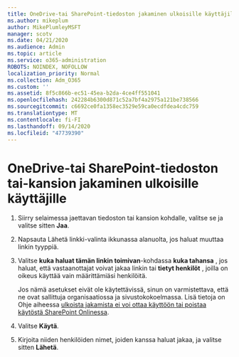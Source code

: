 ```yaml
---
title: OneDrive-tai SharePoint-tiedoston jakaminen ulkoisille käyttäjille
ms.author: mikeplum
author: MikePlumleyMSFT
manager: scotv
ms.date: 04/21/2020
ms.audience: Admin
ms.topic: article
ms.service: o365-administration
ROBOTS: NOINDEX, NOFOLLOW
localization_priority: Normal
ms.collection: Adm_O365
ms.custom: ''
ms.assetid: 8f5c866b-ec51-45ea-b2da-4ce4ff551041
ms.openlocfilehash: 242284b6300d871c52a7bf4a2975a121be738566
ms.sourcegitcommit: c6692ce0fa1358ec3529e59ca0ecdfdea4cdc759
ms.translationtype: MT
ms.contentlocale: fi-FI
ms.lasthandoff: 09/14/2020
ms.locfileid: "47739390"
---
```

# <a name="share-a-onedrive-or-sharepoint-file-or-folder-with-external-users"></a>OneDrive-tai SharePoint-tiedoston tai-kansion jakaminen ulkoisille käyttäjille

1. Siirry selaimessa jaettavan tiedoston tai kansion kohdalle, valitse se ja valitse sitten **Jaa**.
    
2. Napsauta Lähetä linkki-valinta ikkunassa alanuolta, jos haluat muuttaa linkin tyyppiä.
    
3. Valitse **kuka haluat tämän linkin toimivan**-kohdassa **kuka tahansa** , jos haluat, että vastaanottajat voivat jakaa linkin tai **tietyt henkilöt** , joilla on oikeus käyttää vain määrittämiäsi henkilöitä. 
    
    Jos nämä asetukset eivät ole käytettävissä, sinun on varmistettava, että ne ovat sallittuja organisaatiossa ja sivustokokoelmassa. Lisä tietoja on Ohje aiheessa [ulkoista jakamista ei voi ottaa käyttöön tai poistaa käytöstä SharePoint Onlinessa](https://go.microsoft.com/fwlink/?linkid=866426).
    
4. Valitse **Käytä**.
    
5. Kirjoita niiden henkilöiden nimet, joiden kanssa haluat jakaa, ja valitse sitten **Lähetä**.
    

